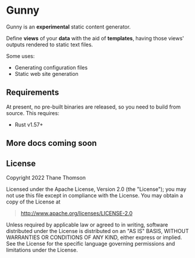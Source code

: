 # Gunny

Gunny is an **experimental** static content generator.

Define **views** of your **data** with the aid of **templates**, having those
views' outputs rendered to static text files.

Some uses:

- Generating configuration files
- Static web site generation

## Requirements

At present, no pre-built binaries are released, so you need to build from
source. This requires:

* Rust v1.57+

## More docs coming soon

## License

Copyright 2022 Thane Thomson

Licensed under the Apache License, Version 2.0 (the "License");
you may not use this file except in compliance with the License.
You may obtain a copy of the License at

> <http://www.apache.org/licenses/LICENSE-2.0>

Unless required by applicable law or agreed to in writing, software
distributed under the License is distributed on an "AS IS" BASIS,
WITHOUT WARRANTIES OR CONDITIONS OF ANY KIND, either express or implied.
See the License for the specific language governing permissions and
limitations under the License.

